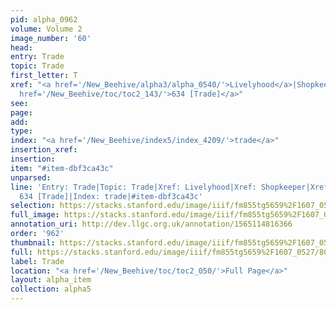```yaml
---
pid: alpha_0962
volume: Volume 2
image_number: '60'
head: 
entry: Trade
topic: Trade
first_letter: T
xref: "<a href='/New_Beehive/alpha3/alpha_0540/'>Livelyhood</a>|Shopkeeper|Butcher|<a
  href='/New_Beehive/toc/toc2_143/'>634 [Trade]</a>"
see: 
page: 
add: 
type: 
index: "<a href='/New_Beehive/index5/index_4209/'>trade</a>"
insertion_xref: 
insertion: 
item: "#item-dbf3ca43c"
unparsed: 
line: 'Entry: Trade|Topic: Trade|Xref: Livelyhood|Xref: Shopkeeper|Xref: Butcher|Xref:
  634 [Trade]|Index: trade|#item-dbf3ca43c'
selection: https://stacks.stanford.edu/image/iiif/fm855tg5659%2F1607_0527/802,213,2965,490/full/0/default.jpg
full_image: https://stacks.stanford.edu/image/iiif/fm855tg5659%2F1607_0527/full/full/0/default.jpg
annotation_uri: http://dev.llgc.org.uk/annotation/1565114816366
order: '962'
thumbnail: https://stacks.stanford.edu/image/iiif/fm855tg5659%2F1607_0527/802,213,600,180/250,/0/default.jpg
full: https://stacks.stanford.edu/image/iiif/fm855tg5659%2F1607_0527/802,213,2965,490/full/0/default.jpg
label: Trade
location: "<a href='/New_Beehive/toc/toc2_050/'>Full Page</a>"
layout: alpha_item
collection: alpha5
---
```

